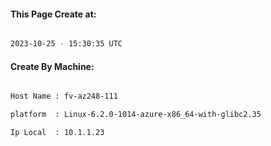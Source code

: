 
   
#### This Page Create at:

```bash

2023-10-25 - 15:30:35 UTC

```

#### Create By Machine:

```bash

Host Name : fv-az248-111

platform  : Linux-6.2.0-1014-azure-x86_64-with-glibc2.35

Ip Local  : 10.1.1.23

```

